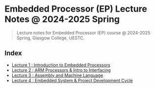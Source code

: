 # Embedded Processor (EP) Lecture Notes @ 2024-2025 Spring

> Lecture notes for Embedded Processor (EP) course @ 2024-2025 Spring, Glasgow College, UESTC.

## Index

- [Lecture 1 : Introduction to Embedded Processors](Lectures/Lecture1.md)
- [Lecture 2 : ARM Processors & Intro to Interfacing](Lectures/Lecture2.md)
- [Lecture 3 : Assembly and Machine Language](Lectures/Lecture3.md)
- [Lecture 4 : Embedded System & Project Development Cycle](Lectures/Lecture4.md)
